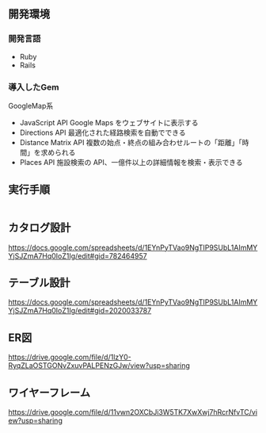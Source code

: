 ## 開発環境
### 開発言語
<ul>
  <li>Ruby
  <li>Rails
</ul>

### 導入したGem
GoogleMap系
<ul>
<li>JavaScript API
Google Maps をウェブサイトに表示する

<li>Directions API
最適化された経路検索を自動でできる

<li>Distance Matrix API
複数の始点・終点の組み合わせルートの「距離」「時間」を求められる

<li>Places API
施設検索の API、一億件以上の詳細情報を検索・表示できる

</ul>

## 実行手順
```
```

## カタログ設計
https://docs.google.com/spreadsheets/d/1EYnPyTVao9NgTIP9SUbL1AImMYYjSJZmA7Hq0IoZ1Ig/edit#gid=782464957

## テーブル設計
https://docs.google.com/spreadsheets/d/1EYnPyTVao9NgTIP9SUbL1AImMYYjSJZmA7Hq0IoZ1Ig/edit#gid=2020033787

## ER図
https://drive.google.com/file/d/1lzY0-RyqZLaOSTGONvZxuvPALPENzGJw/view?usp=sharing

## ワイヤーフレーム
https://drive.google.com/file/d/11vwn2OXCbJi3W5TK7XwXwj7hRcrNfvTC/view?usp=sharing
